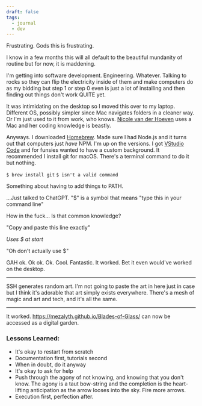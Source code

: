 ```yaml
---
draft: false
tags:
  - journal
  - dev
---
```



Frustrating. Gods this is frustrating. 

I know in a few months this will all default to the beautiful mundanity of routine but for now, it is maddening. 

I'm getting into software development. Engineering. Whatever. Talking to rocks so they can flip the electricity inside of them and make computers do as my bidding but step 1 or step 0 even is just a lot of installing and then finding out things don't work QUITE yet.

It was intimidating on the desktop so I moved this over to my laptop. Different OS, possibly simpler since Mac navigates folders in a cleaner way. Or I'm just used to it from work, who knows. [Nicole van der Hoeven](https://www.youtube.com/@nicolevdh) uses a Mac and her coding knowledge is beastly. 

Anyways. I downloaded [Homebrew](https://brew.sh/). Made sure I had Node.js and it turns out that computers just *have* NPM. I'm up on the versions. I got [VStudio Code](https://code.visualstudio.com/) and for funsies wanted to have a custom background. It recommended I install git for macOS. There's a terminal command to do it but nothing. 

`$ brew install git`
`$ isn't a valid command`

Something about having to add things to PATH.

...Just talked to ChatGPT. "$" is a symbol that means "type this in your command line"

How in the fuck... Is that common knowledge? 

"Copy and paste this line exactly"

*Uses $ at start*

"Oh don't actually use $"

GAH ok. Ok ok. Ok. Cool. Fantastic. It worked. Bet it even would've worked on the desktop.

---

SSH generates random art. I'm not going to paste the art in here just in case but I think it's adorable that art simply exists everywhere. There's a mesh of magic and art and tech, and it's all the same.

---

It worked. https://mezalyth.github.io/Blades-of-Glass/ can now be accessed as a digital garden.

### Lessons Learned:
- It's okay to restart from scratch
- Documentation first, tutorials second
- When in doubt, do it anyway
- It's okay to ask for help
- Push through the agony of not knowing, and knowing that you don't know. The agony is a taut bow-string and the completion is the heart-lifting anticipation as the arrow looses into the sky. Fire more arrows.
- Execution first, perfection after.

